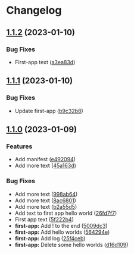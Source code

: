 # Changelog

## [1.1.2](https://github.com/kristianjokela/rel-please-test/compare/first-app-v1.1.1...first-app-v1.1.2) (2023-01-10)


### Bug Fixes

* First-app text ([a3ea83d](https://github.com/kristianjokela/rel-please-test/commit/a3ea83d7c3689c746df34813fd7b4ea78d619158))

## [1.1.1](https://github.com/kristianjokela/rel-please-test/compare/first-app-v1.1.0...first-app-v1.1.1) (2023-01-10)


### Bug Fixes

* Update first-app ([b9c32b8](https://github.com/kristianjokela/rel-please-test/commit/b9c32b89ddb4bf229d5d5e5f13332f5a5b57c95d))

## [1.1.0](https://github.com/kristianjokela/rel-please-test/compare/first-app-v1.0.0...first-app-v1.1.0) (2023-01-09)


### Features

* Add manifest ([e492094](https://github.com/kristianjokela/rel-please-test/commit/e49209457d7a4f9648d32c35be9654536a2b9897))
* Add more text ([45a163d](https://github.com/kristianjokela/rel-please-test/commit/45a163d6986da785d25c5b8c509ecf09378784bb))


### Bug Fixes

* Add more text ([998ab64](https://github.com/kristianjokela/rel-please-test/commit/998ab642fc69e240ccc80c0e894f4976d4285c5b))
* Add more text ([8ac6801](https://github.com/kristianjokela/rel-please-test/commit/8ac680153f0c508447099d3c3ed698bc87665550))
* Add more text ([b2a55d5](https://github.com/kristianjokela/rel-please-test/commit/b2a55d54d86a9cd48dfaa9ed052a04e9b04e3733))
* Add text to first app hello world ([26fd7f7](https://github.com/kristianjokela/rel-please-test/commit/26fd7f783ab79281786bf9d511d21c7f4138c76a))
* First app text ([5f222b4](https://github.com/kristianjokela/rel-please-test/commit/5f222b4eed3f638f4f8b12144924ef78c754ca48))
* **first-app:** Add ! to the end ([5009dc3](https://github.com/kristianjokela/rel-please-test/commit/5009dc3ff1337978005cabe660fac8d437c99712))
* **first-app:** Add hello worlds ([564294e](https://github.com/kristianjokela/rel-please-test/commit/564294e3926189a588a6d3e1a3805363bcecd052))
* **first-app:** Add log ([25f4ceb](https://github.com/kristianjokela/rel-please-test/commit/25f4cebc0461fc286a657f58b7f8017f7ae580ca))
* **first-app:** Delete some hello worlds ([d16d109](https://github.com/kristianjokela/rel-please-test/commit/d16d10945457c2cff1c545f14cb01e941767234c))
